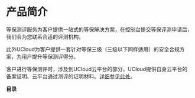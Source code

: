 

# 产品简介

等保测评服务为客户提供一站式的等保解决方案，在控制台提交等保评测申请后，我们会为您联系合适的评测机构。

此外UCloud为客户提供一套针对等保三级（三级以下同样适用）的安全合规方案，为用户提升等保测评得分。

客户进行等保测评时，涉及到UCloud云平台的部分，UCloud提供自身云平台的备案证明、云平台通过测评的证明材料。[详细参见此处](udbcp/documents)。

**目录**




